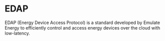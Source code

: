 # EDAP
EDAP (Energy Device Access Protocol) is a standard developed by Emulate Energy to efficiently control and access energy devices over the cloud with low-latency.
